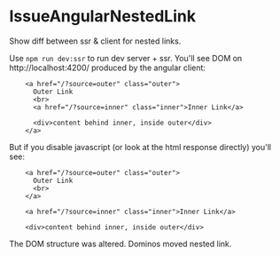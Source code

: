 # IssueAngularNestedLink

Show diff between ssr & client for nested links.

Use `npm run dev:ssr` to run dev server + ssr. You'll see DOM on http://localhost:4200/ produced by the angular client:

```
    <a href="/?source=outer" class="outer">
      Outer Link
      <br>
      <a href="/?source=inner" class="inner">Inner Link</a>

      <div>content behind inner, inside outer</div>
    </a>
```

But if you disable javascript (or look at the html response directly) you'll see:

```
    <a href="/?source=outer" class="outer">
      Outer Link
      <br>
    </a>

    <a href="/?source=inner" class="inner">Inner Link</a>

    <div>content behind inner, inside outer</div>
```

The DOM structure was altered. Dominos moved nested link.